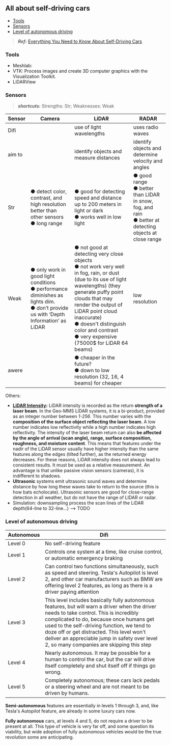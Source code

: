 ## All about self-driving cars
- [Tools](#tools)
- [Sensors](#sensors)
- [Level of autonomous driving](#level-of-autonomous-driving)

> **_Ref:_** [Everything You Need to Know About Self-Driving Cars](https://www.fool.com/investing/2017/06/03/everything-you-need-to-know-about-self-driving-car.aspx)

### Tools
- Meshlab: 
- VTK: Process images and create 3D computer graphics with the Visualization Toolkit.
- LiDARView

### Sensors

> **_shortcuts:_** Strengths: Str; Weaknesses: Weak


| Sensor | Camera | LiDAR | RADAR |
| -- | -- | -- | -- |
| Difi | | use of light wavelengths| uses radio waves | 
| aim to | | identify objects and measure distances| identify objects and determine velocity and angles|
| Str | ● detect color, contrast, and high resolution better than other sensors <br/> ● long range | ● good for detecting speed and distance up to 200 meters in light or dark <br/> ● works well in low light | ● good range <br/> ● better than LIDAR in snow, fog, and rain <br/> ● better at detecting objects at close range|
| Weak | ● only work in good light conditions<br/>● performance diminishes as lights dim.<br/>● don’t provide us with ‘Depth Information’ as LiDAR| ● not good at detecting very close objects <br/>● not work very well in fog, rain, or dust (due to its use of light wavelengths) (they generate puffy point clouds that may render the output of LiDAR point cloud inaccurate)<br/>●  doesn't distinguish color and contrast <br/>●  very expensive (75000$ for LiDAR 64 beams) |  low resolution|
| awere | | ● cheaper in the future?<br/>●  down to low resolution (32, 16, 4 beams) for cheaper | 

Others: 
- **[LiDAR Intensity](https://geodetics.com/lidar-intensity-applications/):** LiDAR intensity is recorded as the return **strength of a laser beam**. In the Geo-MMS LiDAR systems, it is a bi-product, provided as an integer number between *1-256*. This number varies with the **composition of the surface object reflecting the laser beam**. A low number indicates low reflectivity while a high number indicates high reflectivity. The intensity of the laser beam return can also **be affected by the angle of arrival (scan angle), range, surface composition, roughness, and moisture content**.  This means that features under the nadir of the LiDAR sensor usually have higher intensity than the same features along the edges (tilted further), as the returned energy decreases. For these reasons, LiDAR intensity does not always lead to consistent results. It must be used as a relative measurement.  An advantage is that unlike passive vision sensors (cameras), it is indifferent to shadows.
- **Ultrasonic** systems emit ultrasonic sound waves and determine distance by how long these waves take to return to the source (this is how bats echolocate). Ultrasonic sensors are good for close-range detection in all weather, but do not have the range of LIDAR or radar.
- Simulation: downsampling process the scan lines of the LiDAR depth(64-line to 32-line...) --> TODO

### Level of autonomous driving

| Autonomous | Difi |
| -- | -- |
| Level 0 | No self-driving feature |
| Level 1 | Controls one system at a time, like cruise control, or automatic emergency braking |
| Level 2 | Can control two functions simultaneously, such as speed and steering. Tesla's Autopilot is level 2, and other car manufacturers such as BMW are offering level 2 features, as long as there is a driver paying attention |
| Level 3 | This level includes basically fully autonomous features, but will warn a driver when the driver needs to take control. This is incredibly complicated to do, because once humans get used to the self-driving function, we tend to doze off or get distracted. This level won't deliver an appreciable jump in safety over level 2, so many companies are skipping this step |
| Level 4 | Nearly autonomous. It may be possible for a human to control the car, but the car will drive itself completely and shut itself off if things go wrong. |
| Level 5 | Completely autonomous; these cars lack pedals or a steering wheel and are not meant to be driven by humans. |

**Semi-autonomous** features are essentially in levels 1 through 3, and, like Tesla's Autopilot feature, are already in some luxury cars now.

**Fully autonomous** cars, at levels 4 and 5, do not require a driver to be present at all. This type of vehicle is very far off, and some question its viability, but wide adoption of fully autonomous vehicles would be the true revolution some are anticipating.